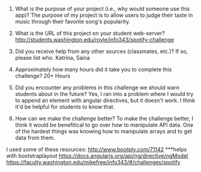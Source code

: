 1. What is the purpose of your project (i.e., why would someone use this app)?
The purpose of my project is to allow users to judge their taste in music through their favorite song's popularity. 

2. What is the URL of this project on your student web-server?
http://students.washington.edu/royle/info343/spotify-challenge

3. Did you receive help from any other sources (classmates, etc.)? If so, please list who.
Katrina, Saina

4. Approximately how many hours did it take you to complete this challenge?
20+ Hours

5. Did you encounter any problems in this challenge we should warn students about in the future? 
Yes, I ran into a problem where I would try to append an element with angular directives, but it doesn't work. I think it'd be helpful for students to know that.

6. How can we make the challenge better?
To make the challenge better, I think it would be benefitical to go over how to manipulate API data. One of the hardest things was knowing how to manipulate arrays and to get data from them.

I used some of these resources:
http://www.bootply.com/71142 ***helps with bootstraplayout
https://docs.angularjs.org/api/ng/directive/ngModel
https://faculty.washington.edu/mikefree/info343/#/challenges/spotify